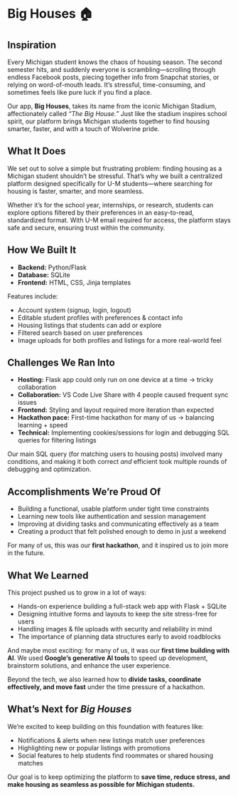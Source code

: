 # Big Houses 🏠  

## Inspiration  
Every Michigan student knows the chaos of housing season. The second semester hits, and suddenly everyone is scrambling—scrolling through endless Facebook posts, piecing together info from Snapchat stories, or relying on word-of-mouth leads. It’s stressful, time-consuming, and sometimes feels like pure luck if you find a place.  

Our app, **Big Houses**, takes its name from the iconic Michigan Stadium, affectionately called *“The Big House.”* Just like the stadium inspires school spirit, our platform brings Michigan students together to find housing smarter, faster, and with a touch of Wolverine pride.  

## What It Does  
We set out to solve a simple but frustrating problem: finding housing as a Michigan student shouldn’t be stressful. That’s why we built a centralized platform designed specifically for U-M students—where searching for housing is faster, smarter, and more seamless.  

Whether it’s for the school year, internships, or research, students can explore options filtered by their preferences in an easy-to-read, standardized format. With U-M email required for access, the platform stays safe and secure, ensuring trust within the community.  

## How We Built It  
- **Backend:** Python/Flask  
- **Database:** SQLite  
- **Frontend:** HTML, CSS, Jinja templates  

Features include:  
- Account system (signup, login, logout)  
- Editable student profiles with preferences & contact info  
- Housing listings that students can add or explore  
- Filtered search based on user preferences  
- Image uploads for both profiles and listings for a more real-world feel  

## Challenges We Ran Into  
- **Hosting:** Flask app could only run on one device at a time → tricky collaboration  
- **Collaboration:** VS Code Live Share with 4 people caused frequent sync issues  
- **Frontend:** Styling and layout required more iteration than expected  
- **Hackathon pace:** First-time hackathon for many of us → balancing learning + speed  
- **Technical:** Implementing cookies/sessions for login and debugging SQL queries for filtering listings  

Our main SQL query (for matching users to housing posts) involved many conditions, and making it both correct *and* efficient took multiple rounds of debugging and optimization.  

## Accomplishments We’re Proud Of  
- Building a functional, usable platform under tight time constraints  
- Learning new tools like authentication and session management  
- Improving at dividing tasks and communicating effectively as a team  
- Creating a product that felt polished enough to demo in just a weekend  

For many of us, this was our **first hackathon**, and it inspired us to join more in the future.  

## What We Learned  
This project pushed us to grow in a lot of ways:  
- Hands-on experience building a full-stack web app with Flask + SQLite  
- Designing intuitive forms and layouts to keep the site stress-free for users  
- Handling images & file uploads with security and reliability in mind  
- The importance of planning data structures early to avoid roadblocks  

And maybe most exciting: for many of us, it was our **first time building with AI**. We used **Google’s generative AI tools** to speed up development, brainstorm solutions, and enhance the user experience.  

Beyond the tech, we also learned how to **divide tasks, coordinate effectively, and move fast** under the time pressure of a hackathon.  

## What’s Next for *Big Houses*  
We’re excited to keep building on this foundation with features like:  
- Notifications & alerts when new listings match user preferences  
- Highlighting new or popular listings with promotions  
- Social features to help students find roommates or shared housing matches  

Our goal is to keep optimizing the platform to **save time, reduce stress, and make housing as seamless as possible for Michigan students.**  

